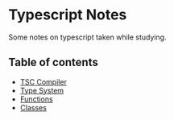 # Typescript Notes

Some notes on typescript taken while studying.

## Table of contents
- [TSC Compiler](contents/how-to-compile.md)
- [Type System](contents/types.md) 
- [Functions](contents/functions.md) 
- [Classes](contents/classes.md) 

